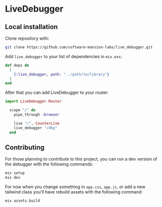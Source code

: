 # LiveDebugger

## Local installation

Clone repository with:

```bash
git clone https://github.com/software-mansion-labs/live_debugger.git
```

Add `live_debugger` to your list of dependencies in `mix.exs`:

```elixir
def deps do
  [
    {:live_debugger, path: "../path/to/library"}
  ]
end
```

After that you can add LiveDebugger to your router:

```elixir
import LiveDebugger.Router

  scope "/" do
    pipe_through :browser

    live "/", CounterLive
    live_debugger "/dbg"
  end
```

## Contributing

For those planning to contribute to this project, you can run a dev version of the debugger with the following commands:

```bash
mix setup
mix dev
```

For now when you change something in `app.css`, `app.js`, or add a new tailwind class you'll have rebuild assets with the following command:

```bash
mix assets.build
```
